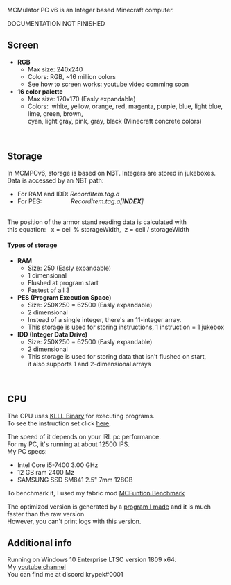 MCMulator PC v6 is an Integer based Minecraft computer.<br>

DOCUMENTATION NOT FINISHED

<h2>Screen</h2>
<ul>
  <li><strong>RGB</strong>
    <ul>
       <li>Max size: 240x240</li>
       <li>Colors: RGB, ~16 million colors</li>
       <li>See how to screen works: youtube video comming soon</li>
    </ul>
  </li>
  <li><strong>16 color palette</strong>
    <ul>
      <li>Max size: 170x170 (Easly expandable)</li>
      <li>Colors:&nbsp;  white, yellow, orange, red, magenta, purple, blue, light blue, lime, green, brown,</li>
      cyan, light gray, pink, gray, black (Minecraft concrete colors)
    </ul>
   </li>
</ul>
<br>
<h2>Storage</h2>

In MCMPCv6, storage is based on <strong>NBT</strong>. Integers are stored in jukeboxes.<br>
Data is accessed by an NBT path:<ul> <li>For RAM and IDD: <em>RecordItem.tag.a</em></li><li>For PES: &nbsp;&nbsp;&nbsp;&nbsp;&nbsp;&nbsp;&nbsp;&nbsp;&nbsp;&nbsp;&nbsp;&nbsp;&nbsp;&nbsp;&nbsp;&nbsp;<em>RecordItem.tag.a[<strong>INDEX</strong>]</em></li></ul><br>
The position of the armor stand reading data is calculated with<br> this equation: &nbsp;&nbsp;x = cell % storageWidth,&nbsp; z = cell / storageWidth<br>

<h4>Types of storage</h4>
<ul>
  <li><strong>RAM</strong><ul>
      <li>Size: 250 (Easly expandable)</li>
      <li>1 dimensional</li>
      <li>Flushed at program start</li>
      <li>Fastest of all 3</li>
    </ul></li>
  <li><strong>PES (Program Execution Space)</strong><ul>
      <li>Size: 250X250 = 62500 (Easly expandable)</li>
      <li>2 dimensional</li>
      <li>Instead of a single integer, there's an 11-integer array.</li>
      <li>This storage is used for storing instructions, 1 instruction = 1 jukebox</li>
    </ul></li>
    <li><strong>IDD (Integer Data Drive)</strong><ul>
      <li>Size: 250X250 = 62500 (Easly expandable)</li>
      <li>2 dimensional</li>
      <li>This storage is used for storing data that isn't flushed on start,</li>it also supports 1 and 2-dimensional arrays
    </ul></li>
</ul>

<br>
<h2>CPU</h2>
The CPU uses <a href="https://github.com/krypciak/KLLL-Compiler-L1">KLLL Binary</a> for executing programs.<br>
To see the instruction set click <a href="https://github.com/krypciak/KLLL-Compiler-L1/blob/main/README.md">here</a>.<br>

The speed of it depends on your IRL pc performance.<br>
For my PC, it's running at about 12500 IPS.<br>
My PC specs:<ul>
  <li>Intel Core i5-7400 3.00 GHz</li>
  <li>12 GB ram 2400 Mz</li>
  <li>SAMSUNG SSD SM841 2.5" 7mm 128GB</li>
</ul>

To benchmark it, I used my fabric mod <a href="https://github.com/krypciak/MCFunction-Benchmark">MCFuntion Benchmark</a>

The optimized version is generated by a <a href="https://github.com/krypciak/MCMPCv6-Optimizer">program I made</a> and it is much faster than the raw version.<br>
However, you can't print logs with this version.<br>








<h2>Additional info</h2>
  Running on Windows 10 Enterprise LTSC version 1809 x64.<br>
  My <a href="https://www.youtube.com/channel/UCgbZ7givbZpvVgKSpQoEj1A">youtube channel</a><br>
  You can find me at discord krypek#0001<br>
